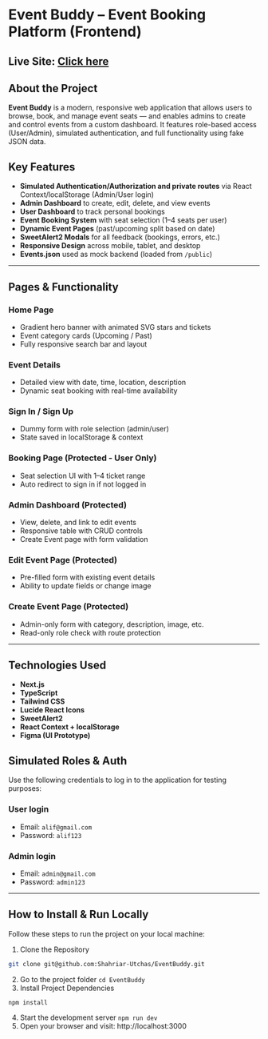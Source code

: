 # Event Buddy – Event Booking Platform (Frontend)

## Live Site: [Click here](https://event-buddy-by-utchas.vercel.app)


## About the Project

**Event Buddy** is a modern, responsive web application that allows users to browse, book, and manage event seats — and enables admins to create and control events from a custom dashboard. It features role-based access (User/Admin), simulated authentication, and full functionality using fake JSON data.


## Key Features

- **Simulated Authentication/Authorization and private routes** via React Context/localStorage (Admin/User login)
- **Admin Dashboard** to create, edit, delete, and view events
- **User Dashboard** to track personal bookings
- **Event Booking System** with seat selection (1–4 seats per user)
- **Dynamic Event Pages** (past/upcoming split based on date)
- **SweetAlert2 Modals** for all feedback (bookings, errors, etc.)
- **Responsive Design** across mobile, tablet, and desktop
- **Events.json** used as mock backend (loaded from `/public`)

---

## Pages & Functionality

### Home Page
- Gradient hero banner with animated SVG stars and tickets
- Event category cards (Upcoming / Past)
- Fully responsive search bar and layout

### Event Details
- Detailed view with date, time, location, description
- Dynamic seat booking with real-time availability

### Sign In / Sign Up
- Dummy form with role selection (admin/user)
- State saved in localStorage & context

### Booking Page (Protected - User Only)
- Seat selection UI with 1–4 ticket range
- Auto redirect to sign in if not logged in

### Admin Dashboard (Protected)
- View, delete, and link to edit events
- Responsive table with CRUD controls
- Create Event page with form validation

### Edit Event Page (Protected)
- Pre-filled form with existing event details
- Ability to update fields or change image

### Create Event Page (Protected)
- Admin-only form with category, description, image, etc.
- Read-only role check with route protection

---

## Technologies Used

- **Next.js**
- **TypeScript**
- **Tailwind CSS**
- **Lucide React Icons**
- **SweetAlert2**
- **React Context + localStorage**
- **Figma (UI Prototype)**

## Simulated Roles & Auth
Use the following credentials to log in to the application for testing purposes:
### User login
- Email: ```alif@gmail.com```
- Password: ```alif123```
### Admin login 
- Email: ```admin@gmail.com```
- Password: ```admin123```
  
---

## How to Install & Run Locally

Follow these steps to run the project on your local machine:

1. Clone the Repository

```sh
git clone git@github.com:Shahriar-Utchas/EventBuddy.git
```
2. Go to the project folder ```cd EventBuddy```
3. Install Project Dependencies
```sh
npm install
```
4. Start the development server ```npm run dev```
5. Open your browser and visit: http://localhost:3000

